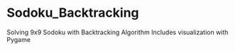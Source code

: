 # Sodoku_Backtracking
Solving 9x9 Sodoku with Backtracking Algorithm
Includes visualization with Pygame
